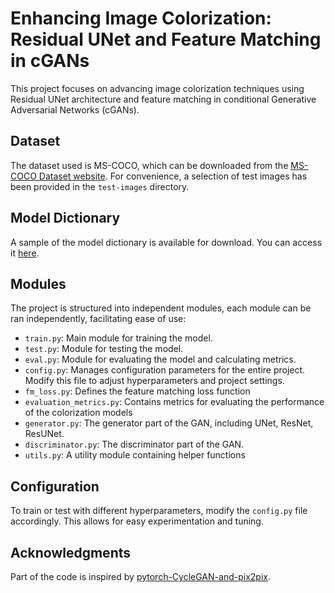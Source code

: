 # Enhancing Image Colorization: Residual UNet and Feature Matching in cGANs

This project focuses on advancing image colorization techniques using Residual UNet architecture and feature matching in conditional Generative Adversarial Networks (cGANs). 

## Dataset
The dataset used is MS-COCO, which can be downloaded from the [MS-COCO Dataset website](https://cocodataset.org/#download). For convenience, a selection of test images has been provided in the `test-images` directory.

## Model Dictionary
A sample of the model dictionary is available for download. You can access it [here](https://drive.google.com/drive/folders/12LUdwi967VBjObwKcw-FIBQZyyunjAk0?usp=sharing).

## Modules
The project is structured into independent modules, each module can be ran independently, facilitating ease of use:
- `train.py`: Main module for training the model.
- `test.py`: Module for testing the model.
- `eval.py`: Module for evaluating the model and calculating metrics.
- `config.py`: Manages configuration parameters for the entire project. Modify this file to adjust hyperparameters and project settings.
- `fm_loss.py`: Defines the feature matching loss function
- `evaluation_metrics.py`: Contains metrics for evaluating the performance of the colorization models
- `generator.py`: The generator part of the GAN, including UNet, ResNet, ResUNet.
- `discriminator.py`: The discriminator part of the GAN.
- `utils.py`: A utility module containing helper functions

## Configuration
To train or test with different hyperparameters, modify the `config.py` file accordingly. This allows for easy experimentation and tuning.

## Acknowledgments
Part of the code is inspired by [pytorch-CycleGAN-and-pix2pix](https://github.com/junyanz/pytorch-CycleGAN-and-pix2pix).


